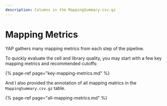 ```yaml
---
description: Columns in the MappingSummary.csv.gz
---
```


# Mapping Metrics

YAP gathers many mapping metrics from each step of the pipeline. 

To quickly evaluate the cell and library quality, you may start with a few key mapping metrics and recommended cutoffs:

{% page-ref page="key-mapping-metrics.md" %}

And I also provided the annotation of all mapping matrics in the `MappingSummary.csv.gz` table. 

{% page-ref page="all-mapping-metrics.md" %}



